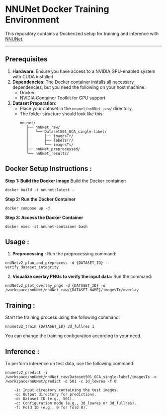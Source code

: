 # **NNUNet Docker Training Environment**

This repository contains a Dockerized setup for training and inference with [NNUNet](https://github.com/MIC-DKFZ/nnUNet). 

---

## **Prerequisites**

1. **Hardware**: Ensure you have access to a NVIDIA GPU-enabled system with CUDA installed.
2. **Dependencies**: The Docker container installs all necessary dependencies, but you need the following on your host machine:
   - Docker
   - NVIDIA Container Toolkit for GPU support 
3. **Dataset Preparation**:
   - Place your dataset in the `nnunet/nnUNet_raw/` directory.
   - The folder structure should look like this:
     ```
     nnunet/
        ├── nnUNet_raw/
        │   └── Dataset501_GCA_single-label/
        │       ├── imagesTr/
        │       ├── labelsTr/
        │       └── imagesTs/
        ├── nnUNet_preprocessed/
        └── nnUNet_results/
     ```


## **Docker Setup Instructions :**

**Step 1: Build the Docker Image**
Build the Docker container:

`docker build -t nnunet:latest .`

**Step 2: Run the Docker Container**

`docker compose up -d`

**Step 3: Access the Docker Container**

`docker exec -it nnunet-container bash`

## **Usage :**


1. **Preprocessing :** 
Run the preprocessing command: 

`nnUNetv2_plan_and_preprocess -d {DATASET_ID} --verify_dataset_integrity`

2. **Visualize overlay PNGs to verify the input data:** 
Run the command: 

`nnUNetv2_plot_overlay_pngs -d {DATASET_ID} -o /workspace/nnUNet/nnUNet_raw/{DATASET_NAME}/imagesTr/overlay`



## **Training :**
Start the training process using the following command:

`nnunetv2_train {DATASET_ID} 3d_fullres 1` 

You can change the training configuration according to your need.  

## **Inference :**
To perform inference on test data, use the following command:

``` 
nnunetv2_predict -i /workspace/nnUNet/nnUNet_raw/Dataset501_GCA_single-label/imagesTs -o /workspace/nnUNet/predict -d 501 -c 3d_lowres -f 0
```

```
    -i: Input directory containing the test images.
    -o: Output directory for predictions.
    -d: Dataset ID (e.g., 501).
    -c: Configuration mode (e.g., 3d_lowres or 3d_fullres).
    -f: Fold ID (e.g., 0 for fold 0).
```

